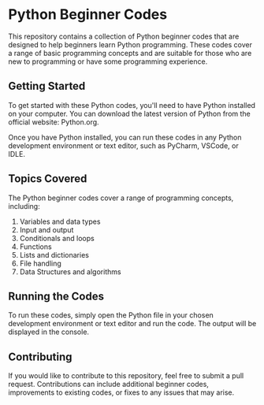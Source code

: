 # Python Beginner Codes
This repository contains a collection of Python beginner codes that are designed to help beginners learn Python programming. These codes cover a range of basic programming concepts and are suitable for those who are new to programming or have some programming experience.

## Getting Started
To get started with these Python codes, you'll need to have Python installed on your computer. You can download the latest version of Python from the official website: Python.org.

Once you have Python installed, you can run these codes in any Python development environment or text editor, such as PyCharm, VSCode, or IDLE.

## Topics Covered
The Python beginner codes cover a range of programming concepts, including:

1. Variables and data types
2. Input and output
3. Conditionals and loops
4. Functions
5. Lists and dictionaries
6. File handling
7. Data Structures and algorithms

## Running the Codes
To run these codes, simply open the Python file in your chosen development environment or text editor and run the code. The output will be displayed in the console.

## Contributing
If you would like to contribute to this repository, feel free to submit a pull request. Contributions can include additional beginner codes, improvements to existing codes, or fixes to any issues that may arise.

